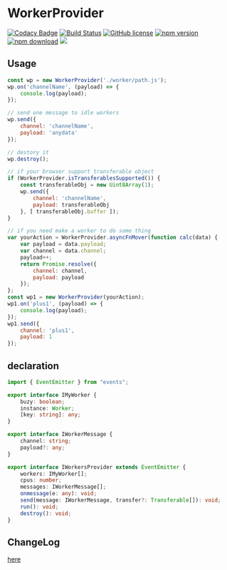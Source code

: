 # WorkerProvider

[![Codacy Badge](https://api.codacy.com/project/badge/Grade/12ae8b47df824f3ebd55ce4b10958589)](https://app.codacy.com/app/geeeger/WorkerProvider?utm_source=github.com&utm_medium=referral&utm_content=geeeger/WorkerProvider&utm_campaign=Badge_Grade_Dashboard)
[![Build Status](https://travis-ci.org/geeeger/WorkerProvider.svg?branch=master)](https://travis-ci.org/geeeger/WorkerProvider) [![GitHub license](https://img.shields.io/badge/license-MIT-blue.svg)](https://github.com/geeeger/WorkerProvider/blob/master/LICENSE) [![npm version](https://img.shields.io/npm/v/worker-provider.svg?style=flat)](https://www.npmjs.com/package/worker-provider) [![npm download](https://img.shields.io/npm/dw/worker-provider.svg)](https://www.npmjs.com/package/worker-provider) ![](https://img.shields.io/codecov/c/github/geeeger/WorkerProvider.svg)

## Usage

```javascript
const wp = new WorkerProvider('./worker/path.js');
wp.on('channelName', (payload) => {
    console.log(payload);
});

// send one message to idle workers
wp.send({
    channel: 'channelName',
    payload: 'anydata'
});

// destory it
wp.destroy();

// if your browser support transferable object
if (WorkerProvider.isTransferablesSupported()) {
    const transferableObj = new Uint8Array(1);
    wp.send({
        channel: 'channelName',
        payload: transferableObj
    }, [ transferableObj.buffer ]);
}

// if you need make a worker to do some thing
var yourAction = WorkerProvider.asyncFnMover(function calc(data) {
    var payload = data.payload;
    var channel = data.channel;
    payload++;
    return Promise.resolve({
        channel: channel,
        payload: payload
    });
};
const wp1 = new WorkerProvider(yourAction);
wp1.on('plus1', (payload) => {
    console.log(payload);
});
wp1.send({
    channel: 'plus1',
    payload: 1
});
```

## declaration

```typescript
import { EventEmitter } from "events";

export interface IMyWorker {
    buzy: boolean;
    instance: Worker;
    [key: string]: any;
}

export interface IWorkerMessage {
    channel: string;
    payload?: any;
}

export interface IWorkersProvider extends EventEmitter {
    workers: IMyWorker[];
    cpus: number;
    messages: IWorkerMessage[];
    onmessage(e: any): void;
    send(message: IWorkerMessage, transfer?: Transferable[]): void;
    run(): void;
    destroy(): void;
}

```

## ChangeLog

[here](./CHANGELOG.md)
